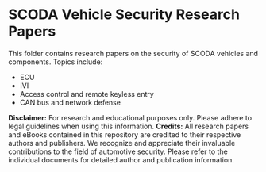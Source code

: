 # SCODA Vehicle Security Research Papers

This folder contains research papers on the security of SCODA vehicles and components. Topics include:

- ECU
- IVI
- Access control and remote keyless entry
- CAN bus and network defense

**Disclaimer:** For research and educational purposes only. Please adhere to legal guidelines when using this information.
**Credits:** All research papers and eBooks contained in this repository are credited to their respective authors and publishers. We recognize and appreciate their invaluable contributions to the field of automotive security. Please refer to the individual documents for detailed author and publication information.
